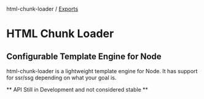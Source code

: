 html-chunk-loader / [Exports](modules.md)

# HTML Chunk Loader
## Configurable Template Engine for Node

html-chunk-loader is a lightweight template engine for Node. It has support for ssr/ssg depending on what your goal is.

** API Still in Development and not considered stable **

